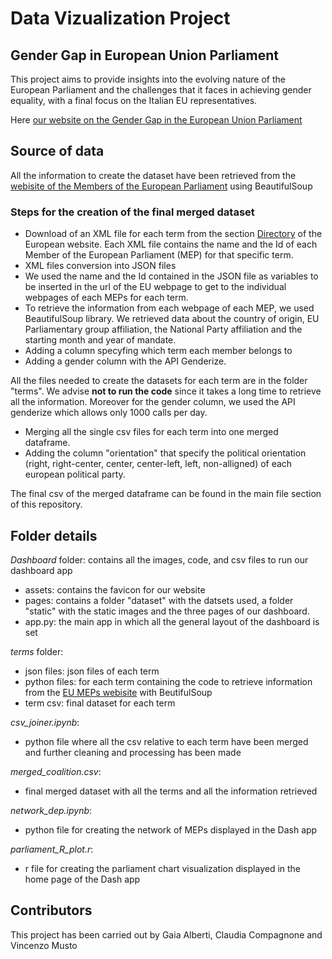 # Data Vizualization Project

## Gender Gap in European Union Parliament

This project aims to provide insights into the evolving nature of the European Parliament and the challenges that it faces in achieving gender equality, with a final focus on the Italian EU representatives.

Here [our website on the Gender Gap in the European Union Parliament](https://gendergap-eu.herokuapp.com/)

## Source of data
All the information to create the dataset have been retrieved from the [webisite of the Members of the European Parliament](https://www.europarl.europa.eu/meps/en/home) using BeautifulSoup


### Steps for the creation of the final merged dataset 

- Download of an XML file for each term from the section [Directory](https://www.europarl.europa.eu/meps/en/directory) of the European website. Each XML file contains the name and the Id of each Member of the European Parliament (MEP) for that specific term.
- XML files conversion into JSON files
- We used the name and the Id contained in the JSON file as variables to be inserted in the url of the EU webpage to get to the individual webpages of each MEPs for each term. 
- To retrieve the information from each webpage of each MEP, we used BeautifulSoup library. We retrieved data about the country of origin, EU Parliamentary group affiliation, the National Party affiliation and the starting month and year of mandate.
- Adding a column specyfing which term each member belongs to 
- Adding a gender column with the API Genderize. 

All the files needed to create the datasets for each term are in the folder "terms". We advise **not to run the code** since it takes a long time to retrieve all the information. Moreover for the gender column, we used the API genderize which allows only 1000 calls per day. 

- Merging all the single csv files for each term into one merged dataframe. 
- Adding the column "orientation" that specify the political orientation (right, right-center, center, center-left, left, non-alligned) of each european political party.

The final csv of the merged dataframe can be found in the main file section of this repository.


## Folder details

_Dashboard_ folder: contains all the images, code, and csv files to run our dashboard app
- assets: contains the favicon for our website
- pages: contains a folder "dataset" with the datsets used, a folder "static" with the static images and the three pages of our dashboard. 
- app.py: the main app in which all the general layout of the dashboard is set 

_terms_ folder: 
- json files: json files of each term 
- python files: for each term containing the code to retrieve information from the [EU MEPs webisite](https://www.europarl.europa.eu/meps/en/home) with BeutifulSoup
- term csv: final dataset for each term 

_csv_joiner.ipynb_: 
- python file where all the csv relative to each term have been merged and further cleaning and processing has been made 

_merged_coalition.csv_:
- final merged dataset with all the terms and all the information retrieved

_network_dep.ipynb_:
- python file for creating the network of MEPs displayed in the Dash app

_parliament_R_plot.r_:
- r file for creating the parliament chart visualization displayed in the home page of the Dash app 


## Contributors
This project has been carried out by Gaia Alberti, Claudia Compagnone and Vincenzo Musto

